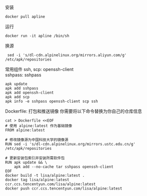 安装
```
docker pull apline
```

运行
```
docker run -it apline /bin/sh
```

换源
```
 sed -i 's/dl-cdn.alpinelinux.org/mirrors.aliyun.com/g' /etc/apk/repositories
```

常用组件
ssh, scp: openssh-client  
sshpass: sshpass
```
apk update  
apk add sshpass  
apk add openssh-client  
apk add scp  
apk info -e sshpass openssh-client scp ssh
```

Dockerfile:
打包和推送镜像
你需要将以下命令替换为你自己的仓库信息
```shell
cat > Dockerfile <<EOF
# 使用 alpine:latest 作为基础镜像
FROM alpine:latest

# 修改镜像源为中国科技大学的镜像源
RUN sed -i 's/dl-cdn.alpinelinux.org/mirrors.ustc.edu.cn/g' /etc/apk/repositories

# 更新安装包索引并安装所需软件包
RUN apk update && \
    apk add --no-cache tar sshpass openssh-client
EOF
docker build -t lisa/alpine:latest .
docker tag lisa/alpine:latest ccr.ccs.tencentyun.com/lisa/alpine:latest
docker push ccr.ccs.tencentyun.com/lisa/alpine:latest
```
